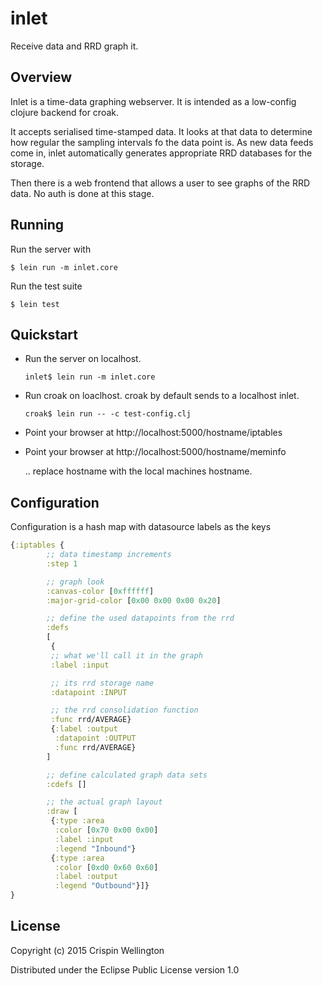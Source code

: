 # inlet
Receive data and RRD graph it.

## Overview

Inlet is a time-data graphing webserver. It is intended as a low-config clojure backend for croak.

It accepts serialised time-stamped data. It looks at that data to determine how regular the sampling intervals fo the data point is. As new data feeds come in, inlet automatically generates appropriate RRD databases for the storage.

Then there is a web frontend that allows a user to see graphs of the RRD data. No auth is done at this stage.

## Running

Run the server with

```
$ lein run -m inlet.core
```

Run the test suite

```
$ lein test
```

## Quickstart

 - Run the server on localhost.

   ```
   inlet$ lein run -m inlet.core
   ```

 - Run croak on loaclhost. croak by default sends to a localhost inlet.

   ```
   croak$ lein run -- -c test-config.clj
   ```

 - Point your browser at http://localhost:5000/hostname/iptables
 - Point your browser at http://localhost:5000/hostname/meminfo

   .. replace hostname with the local machines hostname.

## Configuration

Configuration is a hash map with datasource labels as the keys

```clojure
{:iptables {
	    ;; data timestamp increments
	    :step 1

	    ;; graph look
	    :canvas-color [0xffffff]
	    :major-grid-color [0x00 0x00 0x00 0x20]

	    ;; define the used datapoints from the rrd
	    :defs
	    [
	     {
	     ;; what we'll call it in the graph
	     :label :input

	     ;; its rrd storage name
	     :datapoint :INPUT

	     ;; the rrd consolidation function
	     :func rrd/AVERAGE}
	     {:label :output
	      :datapoint :OUTPUT
	      :func rrd/AVERAGE}
	    ]

	    ;; define calculated graph data sets
	    :cdefs []

	    ;; the actual graph layout
	    :draw [
	     {:type :area
	      :color [0x70 0x00 0x00]
	      :label :input
	      :legend "Inbound"}
	     {:type :area
	      :color [0xd0 0x60 0x60]
	      :label :output
	      :legend "Outbound"}]}
}
```

## License

Copyright (c) 2015 Crispin Wellington

Distributed under the Eclipse Public License version 1.0